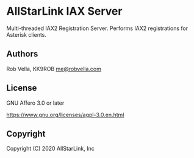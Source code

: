# AllStarLink IAX Server

Multi-threaded IAX2 Registration Server. Performs IAX2 registrations for Asterisk clients.

## Authors
Rob Vella, KK9ROB <me@robvella.com>

## License
GNU Affero 3.0 or later

https://www.gnu.org/licenses/agpl-3.0.en.html

## Copyright
Copyright (C) 2020 AllStarLink, Inc
